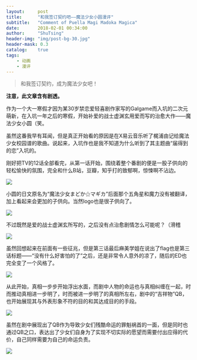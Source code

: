 ```yaml
---
layout:     post
title:      "和我签订契约吧——魔法少女小圆漫评"
subtitle:   "Comment of Puella Magi Madoka Magica"
date:       2018-02-01 00:34:00
author:     "ShuTsing"
header-img: "img/post-bg-30.jpg"
header-mask: 0.3
catalog:    true
tags:
    - 动画
    - 漫评
---
```


> 和我签订契约，成为魔法少女吧！

**注意，此文章含有剧透。**

作为一个大一寒假才因为某30岁禁恋爱轻喜剧作家写的Galgame而入坑的二次元萌新，在入坑一年之后的寒假，开始补爱的战士虚渊玄用爱而写的治愈大作——魔法少女小圆（笑。

虽然这番我早有耳闻，但是真正开始看的原因是在X易云音乐听了梶浦由记给魔法少女校园谱的歌曲。说起来，入坑作也是我不知道为什么听到了其主题曲“届得到的恋”入坑的。

刚好把TV的12话全部看完，从第一话开始，围绕着整个番剧的便是一股子供向的轻松愉快的氛围，完全和什么B站，豆瓣，知乎打的致郁啊，惊悚啊不沾边。

![](http://i4.bvimg.com/630678/53b87482a3455374s.png)

小圆的日文原名为“魔法少女まどか⚝マギカ”后面那个五角星和魔力没有被翻译，加上看起来会更加的子供向。当然logo也是很子供向了。

![](http://i4.bvimg.com/630678/62afa65da133cefds.png)

不过既然是爱的战士虚渊玄所写的，之后没有点治愈剧情怎么可能呢？（滑稽

![](https://pic3.zhimg.com/80/02007d55770a241b85241aa5b0bc33ec_hd.jpg)

虽然回想起来在前面有一些征兆，但是第三话最后麻美学姐在说出了flag也是第三话标题——“没有什么好害怕的了”之后，还是非常令人意外的凉了，随后的ED也完全变了一个风格了。

![](http://i4.bvimg.com/630678/293e069403d15612s.png)

从此开始，真相一步步开始浮出水面，而剧中人物的命运也与真相纠缠在一起，时而推动真相进一步明了，时而被进一步明了的真相所左右，剧中的“吉祥物”QB，也开始展现其与外表形象不符的目的和其达成目的的手段。

![](https://pic2.zhimg.com/80/6ddabcafc1b45b74745d1988d8a50b49_hd.jpg)

虽然在剧中展现出了QB作为导致少女们残酷命运的罪魁祸首的一面，但是同时也通过QB之口，表达出了少女们自身为了实现不切实际的愿望而需要付出应得的代价，自己同样需要为自己的命运负责。

![](http://i4.bvimg.com/630678/e1a1a85f092e47d7s.png)
